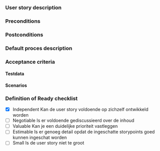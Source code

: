 ### User story description

### Preconditions

### Postconditions

### Default proces description

### Acceptance criteria

#### Testdata

#### Scenarios

### Definition of Ready checklist
- [x] Independent  Kan de user story voldoende op zichzelf ontwikkeld worden
- [ ] Negotiable Is er voldoende gediscussieerd over de inhoud
- [ ] Valuable Kan je een duidelijke prioriteit vastleggen
- [ ] Estimable Is er genoeg detail opdat de ingeschatte storypoints goed kunnen ingeschat worden
- [ ] Small Is de user story niet te groot
